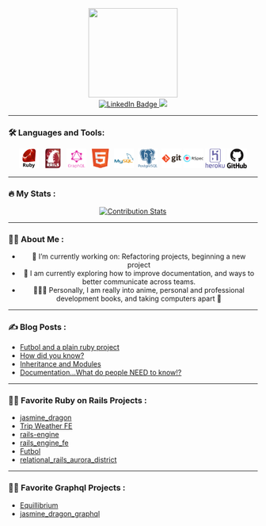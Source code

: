 <div id="header" align="center">
  <img src="https://media.giphy.com/media/XLUAGn0w6kTmcvWmOy/giphy.gif" width="180" height="180"/>

</div>


<div id="badges" align="center">
  <a href="https://www.linkedin.com/in/candace-eckels/">
    <img src="https://img.shields.io/badge/LinkedIn-blue?style=for-the-badge&logo=linkedin&logoColor=white" alt="LinkedIn Badge" />
  </a> 
  
  <a> 
    <img src="https://komarev.com/ghpvc/?username=cece-132&style=for-the-badge" />
  </a>
</div>

---

### :hammer_and_wrench: Languages and Tools:

<div align="center">
  <img src="https://github.com/devicons/devicon/blob/master/icons/ruby/ruby-original-wordmark.svg" title="Ruby" alt="Ruby" width="40" height="40"/>&nbsp;
  <img src="https://github.com/devicons/devicon/blob/master/icons/rails/rails-original-wordmark.svg" title="Rails" alt="Rails" width="40" height="40"/>&nbsp;
  <img src="https://github.com/devicons/devicon/blob/master/icons/graphql/graphql-plain-wordmark.svg"  title="GraphQL" alt="GraphQL" width="40" height="40"/>&nbsp;
  <img src="https://github.com/devicons/devicon/blob/master/icons/html5/html5-original.svg" title="HTML5" alt="HTML" width="40" height="40"/>&nbsp;
  <img src="https://github.com/devicons/devicon/blob/master/icons/mysql/mysql-original-wordmark.svg" title="MySQL"  alt="MySQL" width="40" height="40"/>&nbsp;
  <img src="https://github.com/devicons/devicon/blob/master/icons/postgresql/postgresql-plain-wordmark.svg" title="PostgreSQL" alt="PostgreSQL" width="40" height="40"/>&nbsp;
  <img src="https://github.com/devicons/devicon/blob/master/icons/git/git-original-wordmark.svg" title="Git" **alt="Git" width="40" height="40"/>
  <img src="https://github.com/devicons/devicon/blob/master/icons/rspec/rspec-original-wordmark.svg" title="RSpec" **alt="RSpec" width="40" height="40"/>
  <img src="https://github.com/devicons/devicon/blob/master/icons/heroku/heroku-original-wordmark.svg" title="heroku" **alt="heroku" width="40" height="40"/>
  <img src="https://github.com/devicons/devicon/blob/master/icons/github/github-original-wordmark.svg" title="GitHub" **alt="GitHub" width="40" height="40"/>
</div>

---

### :fire: My Stats :

<div id="stats" align="center">
  
  [![Contribution Stats](https://github-readme-stats.vercel.app/api?username=cece-132&show_icons=true&theme=radical)](https://github.com/cece-132?tab=repositories)

</div>

---

### :woman_technologist: About Me :

<div id="stats" align="center">
  
- 🔭 I’m currently working on: Refactoring projects, beginning a new project
- 💬 I am currently exploring how to improve documentation, and ways to better communicate across teams. 
- 🦹🏽‍♀️ Personally, I am really into anime, personal and professional development books, and taking computers apart 🤪 
  
</div>

---

### :writing_hand: Blog Posts :
  
<!-- BLOG-POST-LIST:START -->
- [Futbol and a plain ruby project](https://dev.to/cece132/ruby-project-3308)
- [How did you know?](https://dev.to/cece132/how-did-you-know-e36)
- [Inheritance and Modules](https://dev.to/cece132/inheritance-and-modules-28bf)
- [Documentation...What do people NEED to know!?](https://dev.to/cece132/documentationwhat-do-people-need-to-know-2153)
<!-- BLOG-POST-LIST:END -->

---

### :woman_technologist: Favorite Ruby on Rails Projects :
- [jasmine_dragon](https://github.com/cece-132/jasmine_dragon)
- [Trip Weather FE](https://github.com/TripWeather/trip_weather_fe)
- [rails-engine](https://github.com/cece-132/rails-engine)
- [rails_engine_fe](https://github.com/cece-132/rails_engine_fe)
- [Futbol](https://github.com/cece-132/futbol)
- [relational_rails_aurora_district](https://github.com/cece-132/relational_rails_aurora_district)

---

### :woman_technologist: Favorite Graphql Projects :
- [Equillibrium](https://github.com/IOTNBO-Capstone/IOTNBO-BE)
- [jasmine_dragon_graphql](https://github.com/cece-132/jasmine_dragon_graphql)
